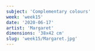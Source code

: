 ```yaml
---
subject: 'Complementary colours'
week: 'week15'
date: '2020-06-17'
artist: 'Margaret'
dimensions: '38x42 cm'
slug: 'week15/Margaret.jpg'
---
```

